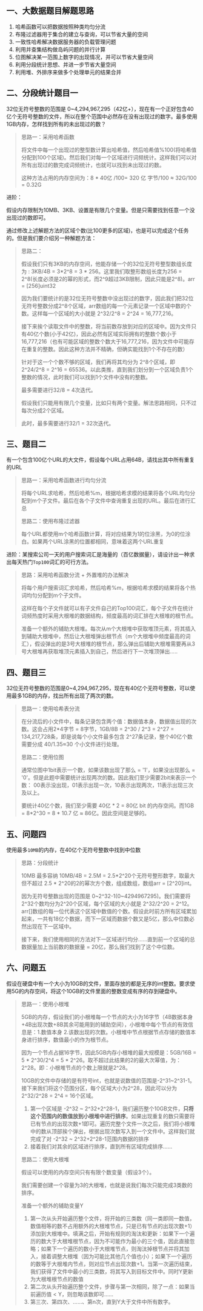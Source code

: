 ## 一、大数据题目解题思路

1. 哈希函数可以把数据按照种类均匀分流
2. 布隆过滤器用于集合的建立与查询，可以节省大量的空间
3. 一致性哈希解决数据服务器的负载管理问题
4. 利用并查集结构做岛屿问题的并行计算
5. 位图解决某一范围上数字的出现情况，并可以节省大量空间
6. 利用分段统计思想、并进一步节省大量空间
7. 利用堆、外排序来做多个处理单元的结果合并



## 二、分段统计题目一

32位无符号整数的范围是 0~4,294,967,295（42亿+），现在有一个正好包含40亿个无符号整数的文件，所以在整个范围中必然存在没有出现过的数字。最多使用1GB内存，怎样找到所有的未出现过的数？

> 思路一：采用哈希函数
>
> 将文件中每一个出现过的整型数计算出哈希值，然后哈希值%100(将哈希值分配到100个区域)。然后我们对每一个区域进行词频统计。这样我们可以对所有出现过的数完成词频统计，也就可以找到未出现过的数。
>
> 这种方法占用的内存空间为：8 * 40亿 /100= 320 亿 字节/100 ≈ 32G/100 = 0.32G

进阶：

假设内存限制为10MB、3KB、设置是有限几个变量。但是只需要找到任意一个没出现过的数即可。

通过修改上述解题方法的区域个数(比100更多的区域)，也是可以完成这个任务的。但是我们要介绍另一种解题方法：

> 思路二：
>
> 假设我们只有3KB的内存空间，他能存储一个的32位无符号整型数组长度为 :  3KB/4B = 3*2^8 = 3 * 256。这里我们取整形数组长度为256 = 2^8(长度必须是2的幂的形式，而2^9超过3KB限制，因此只能是2^8)。arr = [256]uint32
>
> 因为我们要统计的是32位无符号整数中没出现过的数字，因此我们把32位无符号整数分成2^8个区域，arr数组的每一个元素记录一个区域中数的个数。这样每一个区域的大小就是 2^32/2^8 = 2^24 = 16,777,216。
>
> 接下来挨个读取文件中的整数，将当前数存放到对应的区域中。因为文件只有40亿个数(小于42亿)，因此必然有区域实际拥有的整数个数小于16,777,216（也有可能区域的整数个数大于16,777,216，因为文件中可能存在重复的整数。因此这种方法并不精确，但确实能找到1个不存在的数）
>
> 针对于这一个个数不够的区域，我们再将其均分为 2^8个区域，即 2^24/2^8 = 2^16 = 65536。以此类推，直到我们划分到一个区域负责1个整数的情况，此时我们可以找到1个文件中没有的整数。
>
> 最多需要进行32/8 = 4次迭代。
>
> 
>
> 假设我们只能用有限几个变量，比如只有两个变量。解法思路相同，只不过每次分成2个区域。
>
> 此时，最多需要进行32/1 = 32次迭代。



## 三、题目二

有一个包含100亿个URL的大文件，假设每个URL占用64B，请找出其中所有重复的URL

> 思路一：采用哈希函数进行均匀分流
>
> 将每个URL求哈希，然后哈希%m，根据哈希求模的结果将各个URL均匀分配到m个子文件。最后在各个子文件中查询重复出现的URL。最后在进行汇总
>
> 
>
> 思路二：使用布隆过滤器
>
> 每个URL都使用m个哈希函数计算，将对应结果为1的位涂黑，为0的位涂白。如果两个URL涂黑的位置都相同，意味着这两个URL重复

进阶：某搜索公司一天的用户搜索词汇是海量的（百亿数据量），请设计出一种求出每天热门`Top100`词汇的可行方法。

> 思路：采用哈希函数分流 + 外置堆的办法解决
>
> 将每个用户搜索词汇求哈希，然后哈希%m，根据哈希求模的结果将各个热词均匀分配到m个子文件。
>
> 这样在每个子文件就可以有子文件自己的Top100词汇，每个子文件在统计词频热度时采用大根堆的数据结构，频度最高的词汇排在大根堆的根节点。
>
> 准备一个额外的辅助大根堆。每次从m个大根堆中获取堆顶元素，将其插入到辅助大根堆中，然后让大根堆弹出根节点（m个大根堆中频度最高的词汇），假设弹出的是3号大根堆的根节点，那么弹出后辅助大根堆需要再从3号大根堆再获取堆顶元素插入到自己，然后进行下一次堆顶弹出.....
>
> 

## 四、题目三

32位无符号整数的范围是0~4,294,967,295，现在有40亿个无符号整数，可以使用最多1GB的内存，找出所有出现了两次的数。

> 思路一：使用哈希表分流
>
> 在分流后的小文件中，每条记录包含两个值：数据值本身，数据值出现的次数。这会占用2*4字节 = 8字节，1GB/8B = 2^30 / 2^3 = 2^27 = 134,217,728条，即是说每个小文件最多包含 2^27条记录，整个40亿个数需要分成 40/1.35≈30 个小文件进行处理。
>
> 
>
> 思路二：使用位图
>
> 通常位图中1bit表示一个数，如果该数出现了那么 = '1'，如果没出现那么 = '0'。但是此题中需要统计出现两次的数。因此我们至少需要2bit来表示一个数： 00表示没出现，01表示出现一次，10表示出现两次，11表示出现三次及以上。
>
> 要统计40亿个数，我们至少需要 40亿 * 2 = 80亿 bit 的内存空间。而1GB = 8*2^30 = 8 * 10.7 亿 ≈ 86亿。因此空间是足够的。

## 五、问题四

使用最多`10MB`的内存，在40亿个无符号整数中找到中位数

> 思路：分段统计
>
> 10MB 最多容纳 10MB/4B = 2.5M = 2.5*2^20个无符号整形数字，取最大但不超过 2.5 * 2^20的2的幂次方个数，组成数组，数组arr = [2^20]int。
>
> 因为无符号整数出现的范围是 0~2^32-1(0~4294967295)。我们需要将2^32个数均分为2^20个区域，每个区域的大小就是 2^32/2^20 = 2^12。arr[]数组的每一位代表这个区域中数值的个数。假设此时前方所有区域累加起来，一共有18亿个数据，而下一区域而数据个数又是5亿，那么中位数必然出现在下一区域中。
>
> 接下来，我们使用相同的方法对下一区域进行均分……直到前一个区域的总数据量加上当前数的数据量 = 20亿，那么我们找到了这个中位数。

## 六、问题五

假设在硬盘中有一个大小为10GB的文件，里面存放的都是无序的int整数。要求使用5G的内存空间，将这个10GB的文件里面的整数变成有序的存到硬盘中。

> 思路一：使用小根堆
>
> 5GB的内存，假设我们的小根堆每一个节点的大小为16字节（4B数据本身+4B出现次数+8B其余可能用到的辅助空间），小根堆中每个节点的有效信息是：1.数值本身   2.该数出现的次数。小根堆中节点根据节点存储的数值本身进行排序，数值最小的作为根节点。
>
> 因为一个节点占据16字节，因此5GB内存小根堆的最大规模是：5GB/16B = 5 * 2^30/2^4 = 5 * 2^26。取不超过此结果的2的最大次幂值，为：2^28。即：小根堆节点的个数上限就是2^28。
>
> 10GB的文件中存储的是有符号int，也就是说数值的范围是-2^31~2^31-1。接下来我们将这个范围分区，每个区域大小为2^28，因此可以分为 2^32/2^28 = 2^4 = 16个区域。
>
> 1. 第一个区域是 -2^32 ~ 2^32+2^28-1，我们遍历整个10GB文件，**只将这个范围内的数值放到小根堆中进行排序**。如果出现重复的数只需要将已有节点的出现次数+1即可。遍历完整个文件一次之后，我们将小根堆中的数从顶部挨个弹出，根据出现次数写入到一个文件中。这样我们就完成了对 -2^32 ~ 2^32+2^28-1范围内数据的排序
> 2. 接着我们对其余的区域进行排序，直到所有区域完成排序……
>
> 
>
> 思路二：使用大根堆
>
> 假设可以使用的内存空间只有有限个数变量（假设3个）。
>
> 我们需要创建一个容量为3的大根堆，也就是说我们每次只能完成3类数的排序。
>
> 准备一个额外的辅助变量Y
>
> 1. 第一次从头开始遍历整个文件，将开始的三类数（同一类即同一数值，数值相等的数不占用额外的大根堆节点，只是已有节点的出现次数+1）添加到大根堆中。填满之后，开始有规则的淘汰和更新：如果下一个遍历的数大于大根堆根节点，因为不可能作为最小的三个值，因此直接忽略；如果下一个遍历的数小于大根堆节点，则淘汰掉根节点并将其加入，接着调整大根堆（因为可能比其他几个值也小）；如果下一个遍历的数等于大根堆内节点，则对应节点出现次数+1。当第一次遍历结束，我们获得了文件中最小的三类数，将其写入到目标文件中。同时Y更新为大根堆根节点的数值
> 2. 第二次从头开始遍历整个文件，步骤与第一次相同，除了一点：如果当前遍历值 < Y，则忽略该数即可……
> 3. 第三次、第四次、……、第n次，直到Y大于文件中所有数字。
